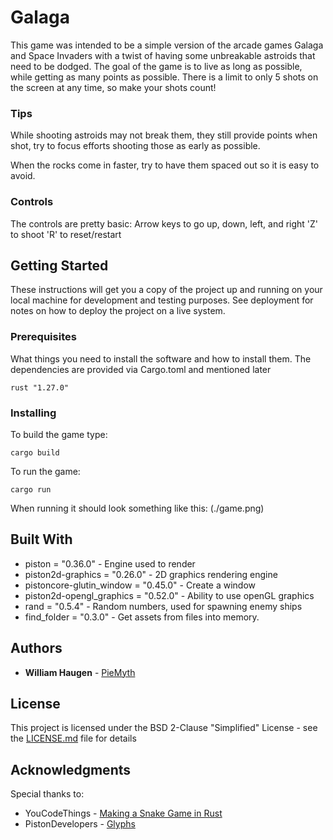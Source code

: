 # Galaga
This game was intended to be a simple version of the arcade games Galaga and Space Invaders with a twist of having some unbreakable astroids that need to be dodged. The goal of the game is to live as long as possible, while getting as many points as possible. There is a limit to only 5 shots on the screen at any time, so make your shots count!

### Tips
While shooting astroids may not break them, they still provide points when shot, try to focus efforts shooting those as early as possible.

When the rocks come in faster, try to have them spaced out so it is easy to avoid.

### Controls
The controls are pretty basic:
Arrow keys to go up, down, left, and right
'Z' to shoot
'R' to reset/restart

## Getting Started

These instructions will get you a copy of the project up and running on your local machine for development and testing purposes. See deployment for notes on how to deploy the project on a live system.

### Prerequisites

What things you need to install the software and how to install them. The dependencies are provided via Cargo.toml and mentioned later

```
rust "1.27.0"

```

### Installing

To build the game type:

```
cargo build
```

To run the game:

```
cargo run
```

When running it should look something like this:
(./game.png)

## Built With

* piston = "0.36.0" - Engine used to render
* piston2d-graphics = "0.26.0" - 2D graphics rendering engine
* pistoncore-glutin_window = "0.45.0" - Create a window
* piston2d-opengl_graphics = "0.52.0" - Ability to use openGL graphics
* rand = "0.5.4" - Random numbers, used for spawning enemy ships
* find_folder = "0.3.0" - Get assets from files into memory.

## Authors

* **William Haugen** - [PieMyth](https://github.com/PieMyth)

## License

This project is licensed under the BSD 2-Clause "Simplified" License - see the [LICENSE.md](LICENSE.md) file for details

## Acknowledgments

Special thanks to:
* YouCodeThings - [Making a Snake Game in Rust](https://www.youtube.com/watch?v=HCwMb0KslX8)
* PistonDevelopers - [Glyphs](https://github.com/PistonDevelopers/opengl_graphics/blob/master/examples/hello_world.rs)
